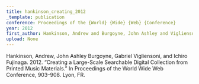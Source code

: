 ```yaml
---
title: hankinson_creating_2012
_template: publication
conference: Proceedings of the {World} {Wide} {Web} {Conference}
year: 2012
first_author: Hankinson, Andrew and Burgoyne, John Ashley and Vigliensoni, Gabriel and Fujinaga, Ichiro
upload: None
---
```

Hankinson, Andrew, John Ashley Burgoyne, Gabriel Vigliensoni, and Ichiro Fujinaga. 2012. “Creating a Large-Scale Searchable Digital Collection from Printed Music Materials.” In Proceedings of the World Wide Web Conference, 903–908. Lyon, FR.